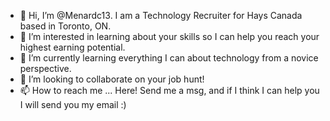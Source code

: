 - 👋 Hi, I’m @Menardc13. I am a Technology Recruiter for Hays Canada based in Toronto, ON.
- 👀 I’m interested in learning about your skills so I can help you reach your highest earning potential. 
- 🌱 I’m currently learning everything I can about technology from a novice perspective. 
- 💞️ I’m looking to collaborate on your job hunt!
- 📫 How to reach me ... Here! Send me a msg, and if I think I can help you I will send you my email :)

<!---
Menardc13/Menardc13 is a ✨ special ✨ repository because its `README.md` (this file) appears on your GitHub profile.
You can click the Preview link to take a look at your changes.
--->
